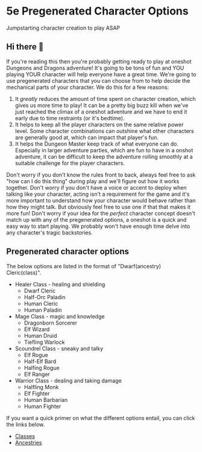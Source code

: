 5e Pregenerated Character Options
======
Jumpstarting character creation to play ASAP

## Hi there 👋
If you're reading this then you're probably getting ready to play at oneshot Dungeons and Dragons adventure! It's going to be tons of fun and YOU playing YOUR character will help everyone have a great time. We're going to use pregenerated characters that you can choose from to help decide the mechanical parts of your character. We do this for a few reasons:

1. It *greatly* reduces the amount of time spent on character creation, which gives us more time to play! It can be a pretty big buzz kill when we've just reached the climax of a oneshot adventure and we have to end it early due to time restraints (or it's bedtime).
2. It helps to keep all the player characters on the same relative power level. Some character combinations can outshine what other characters are generally good at, which can impact that player's fun.
3. It helps the Dungeon Master keep track of what everyone can do. Especially in larger adventure parties, which are fun to have in a onshot adventure, it can be difficult to keep the adventure rolling smoothly at a suitable challenge for the player characters.

Don't worry if you don't know the rules front to back, always feel free to ask "how can I do this thing" during play and we'll figure out how it works together. 
Don't worry if you don't have a voice or accent to deploy when talking like your character, acting isn't a requirement for the game and it's more important to understand how your character would behave rather than how they might talk. But obviously feel free to use one if that that makes it more fun!
Don't worry if your idea for the *perfect* character concept doesn't match up with any of the pregenerated options, a oneshot is a quick and easy way to start playing. We probably won't have enough time delve into any character's tragic backstories.

## Pregenerated character options
The below options are listed in the format of "Dwarf(ancestry) Cleric(class)".

- Healer Class - healing and shielding
  - Dwarf Cleric
  - Half-Orc Paladin
  - Human Cleric
  - Human Paladin
- Mage Class - magic and knowledge
  - Dragonborn Sorcerer
  - Elf Wizard
  - Human Druid
  - Tiefling Warlock
- Scoundrel Class - sneaky and talky
  - Elf Rogue
  - Half-Elf Bard
  - Halfing Rogue
  - Elf Ranger
- Warrior Class - dealing and taking damage
  - Halfling Monk
  - Elf Fighter
  - Human Barbarian
  - Human Fighter

If you want a quick primer on what the different options entail, you can click the links below.
- [Classes](./character-options/5e-classes.html)
- [Ancestries](./character-options/5e-ancestries.html)
